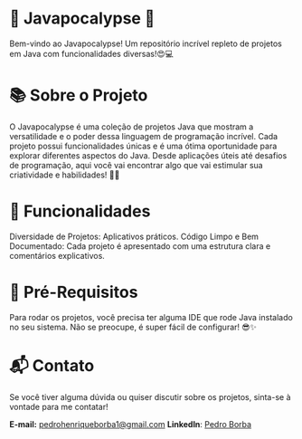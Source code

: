 # 🌋 Javapocalypse 🚀
Bem-vindo ao Javapocalypse! Um repositório incrível repleto de projetos em Java com funcionalidades diversas!😍💻

# 📚 Sobre o Projeto
O Javapocalypse é uma coleção de projetos Java que mostram a versatilidade e o poder dessa linguagem de programação incrível. Cada projeto possui funcionalidades únicas e é uma ótima oportunidade para explorar diferentes aspectos do Java. Desde aplicações úteis até desafios de programação, aqui você vai encontrar algo que vai estimular sua criatividade e habilidades! 🚀🌟

# 🚀 Funcionalidades
Diversidade de Projetos: Aplicativos práticos.
Código Limpo e Bem Documentado: Cada projeto é apresentado com uma estrutura clara e comentários explicativos.

# 🔧 Pré-Requisitos
Para rodar os projetos, você precisa ter alguma IDE que rode Java instalado no seu sistema. Não se preocupe, é super fácil de configurar! 😎✨

# 📬 Contato
Se você tiver alguma dúvida ou quiser discutir sobre os projetos, sinta-se à vontade para me contatar!

**E-mail:** pedrohenriqueborba1@gmail.com
**LinkedIn**: [Pedro Borba](https://www.linkedin.com/in/pedro-borba)

